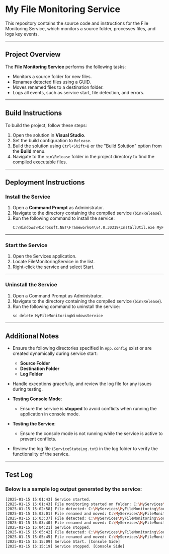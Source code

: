# My File Monitoring Service

This repository contains the source code and instructions for the File Monitoring Service, which monitors a source folder, processes files, and logs key events.

---

## Project Overview

The **File Monitoring Service** performs the following tasks:
- Monitors a source folder for new files.
- Renames detected files using a GUID.
- Moves renamed files to a destination folder.
- Logs all events, such as service start, file detection, and errors.

---

## Build Instructions

To build the project, follow these steps:

1. Open the solution in **Visual Studio**.
2. Set the build configuration to `Release`.
3. Build the solution using `Ctrl+Shift+B` or the "Build Solution" option from the **Build** menu.
4. Navigate to the `bin\Release` folder in the project directory to find the compiled executable files.

---

## Deployment Instructions

### Install the Service
1. Open a **Command Prompt** as Administrator.
2. Navigate to the directory containing the compiled service (`bin\Release`).
3. Run the following command to install the service:
   ```bash
   C:\Windows\Microsoft.NET\Framework64\v4.0.30319\InstallUtil.exe MyFileMonitoringWindowsService.exe
   
---

### Start the Service
1. Open the Services application.
2. Locate FileMonitoringService in the list.
3. Right-click the service and select Start.
   
---

### Uninstall the Service
1. Open a Command Prompt as Administrator.
2. Navigate to the directory containing the compiled service (`bin\Release`).
3. Run the following command to uninstall the service:
   ```bash
   sc delete MyFileMonitoringWindowsService
---
## Additional Notes

- Ensure the following directories specified in `App.config` exist or are created dynamically during service start:
  - **Source Folder**
  - **Destination Folder**
  - **Log Folder**

- Handle exceptions gracefully, and review the log file for any issues during testing.

- **Testing Console Mode**:
  - Ensure the service is **stopped** to avoid conflicts when running the application in console mode.

- **Testing the Service**:
  - Ensure the console mode is not running while the service is active to prevent conflicts.

- Review the log file (`ServiceStateLog.txt`) in the log folder to verify the functionality of the service.

---
## Test Log

### Below is a sample log output generated by the service:
```bash
[2025-01-15 15:01:43] Service started.
[2025-01-15 15:01:43] File monitoring started on folder: C:\MyServices\MyFileMonitoring\Source
[2025-01-15 15:02:58] File detected: C:\MyServices\MyFileMonitoring\Source\New Text Document.txt
[2025-01-15 15:03:01] File renamed and moved: C:\MyServices\MyFileMonitoring\Source\hhh.txt -> C:\MyServices\MyFileMonitoring\Destination\663a117e-8e6c-489f-9e5b-41c0da4e38cf.txt
[2025-01-15 15:03:37] File detected: C:\MyServices\MyFileMonitoring\Source\New Text Document.txt
[2025-01-15 15:03:40] File renamed and moved: C:\MyServices\MyFileMonitoring\Source\ff.txt -> C:\MyServices\MyFileMonitoring\Destination\a5716563-c823-472d-8f74-091931f7527d.txt
[2025-01-15 15:04:21] Service stopped.
[2025-01-15 15:05:42] File detected: C:\MyServices\MyFileMonitoring\Source\New Text Document.txt
[2025-01-15 15:05:45] File renamed and moved: C:\MyServices\MyFileMonitoring\Source\hh.txt -> C:\MyServices\MyFileMonitoring\Destination\ec41b03f-82da-478e-94ad-1ffdb18b58cb.txt
[2025-01-15 15:15:09] Service Start. [Console Side]
[2025-01-15 15:15:19] Service stopped. [Console Side]

   
